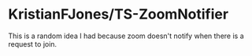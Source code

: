 # KristianFJones/TS-ZoomNotifier

This is a random idea I had because zoom doesn't notify when there is a request to join.
